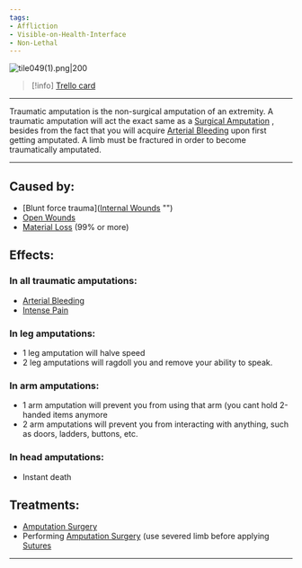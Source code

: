```yaml
---
tags:
- Affliction
- Visible-on-Health-Interface
- Non-Lethal
---
```


![tile049(1).png\|200](/Extremities/Traumatic%20Amputation%20-%20Attachments/6718845db30472d958dd7b13.png)

> [!info] [Trello card](https://trello.com/c/8sYpoJcP/37-traumatic-amputation)

---

Traumatic amputation is the non-surgical amputation of an extremity. A traumatic amputation will act the exact same as a [Surgical Amputation](Surgical%20Amputation.md) , besides from the fact that you will acquire [Arterial Bleeding](Arterial%20Bleeding.md) upon first getting amputated. A limb must be fractured in order to become traumatically amputated.

---

## Caused by:

- [Blunt force trauma]([Internal Wounds](../Any%20bodypart/Internal%20Wounds.md) "‌")
- [Open Wounds](../Any%20bodypart/Open%20Wounds.md)
- [Material Loss](../Cybernetics%20Expansion%20(Needs%20images)/Material%20Loss.md) (99% or more)

## Effects:

### In all traumatic amputations:

- [Arterial Bleeding](Arterial%20Bleeding.md)
- [Intense Pain](../Symptoms/Intense%20Pain.md)

### In leg amputations:

- 1 leg amputation will halve speed
- 2 leg amputations will ragdoll you and remove your ability to speak.

### In arm amputations:

- 1 arm amputation will prevent you from using that arm (you cant hold 2-handed items anymore
- 2 arm amputations will prevent you from interacting with anything, such as doors, ladders, buttons, etc.

### In head amputations:

- Instant death

## Treatments:

- [Amputation Surgery](../Procedures/Amputation%20Surgery.md)
- Performing [Amputation Surgery](../Procedures/Amputation%20Surgery.md)  (use severed limb before applying [Sutures](../Items/Sutures.md)

---


